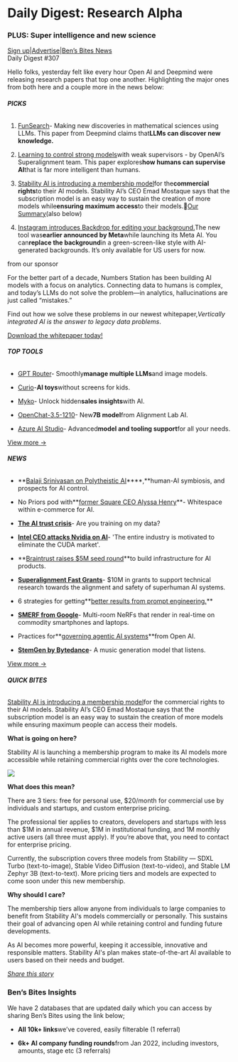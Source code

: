 # Daily Digest: Research Alpha

### PLUS: Super intelligence and new science

[Sign up](https://www.bensbites.co/?utm_source=bensbites\&utm_medium=referral\&utm_campaign=daily-digest-research-alpha)|[Advertise](https://sponsor.bensbites.co/?utm_source=bensbites\&utm_medium=referral\&utm_campaign=daily-digest-research-alpha)|[Ben’s Bites News](https://news.bensbites.co/?utm_source=bensbites\&utm_medium=referral\&utm_campaign=daily-digest-research-alpha)\
Daily Digest #307

Hello folks, yesterday felt like every hour Open AI and Deepmind were releasing research papers that top one another. Highlighting the major ones from both here and a couple more in the news below:

###### **PICKS**

1. [FunSearch](https://deepmind.google/discover/blog/funsearch-making-new-discoveries-in-mathematical-sciences-using-large-language-models/?utm_source=bensbites\&utm_medium=referral\&utm_campaign=daily-digest-research-alpha)- Making new discoveries in mathematical sciences using LLMs. This paper from Deepmind claims that**LLMs can discover new knowledge.**

2. [Learning to control strong models](https://openai.com/research/weak-to-strong-generalization?utm_source=bensbites\&utm_medium=referral\&utm_campaign=daily-digest-research-alpha)with weak supervisors - by OpenAI’s Superalignment team. This paper explores**how humans can supervise AI**that is far more intelligent than humans.

3. [Stability AI is introducing a membership model](https://stability.ai/membership?utm_source=bensbites\&utm_medium=referral\&utm_campaign=daily-digest-research-alpha)for the**commercial rights**to their AI models. Stability AI’s CEO Emad Mostaque says that the subscription model is an easy way to sustain the creation of more models while**ensuring maximum access**to their models.🍿[Our Summary](https://bensbites.beehiiv.com/p/stability-ai-starts-20month-subscription-plan)(also below)

4. [Instagram introduces Backdrop for editing your background.](https://techcrunch.com/2023/12/14/instagram-introduces-gen-ai-powered-background-editing-tool/?utm_source=bensbites\&utm_medium=referral\&utm_campaign=daily-digest-research-alpha)The new tool was**earlier announced by Meta**while launching its Meta AI. You can**replace the background**in a green-screen-like style with AI-generated backgrounds. It’s only available for US users for now.

from our sponsor

For the better part of a decade, Numbers Station has been building AI models with a focus on analytics. Connecting data to humans is complex, and today’s LLMs do not solve the problem—in analytics, hallucinations are just called “mistakes.”

Find out how we solve these problems in our newest whitepaper,*Vertically integrated AI is the answer to legacy data problems*.

[Download the whitepaper today!](http://m.numbersstation.ai/vertically-integrated-ai-is-the-answer-to-legacy-data-problems-0-0?utm_source=bensbites\&utm_medium=referral\&utm_campaign=daily-digest-research-alpha)

###### **TOP TOOLS**

- [GPT Router](https://github.com/Writesonic/GPTRouter?utm_source=bensbites\&utm_medium=referral\&utm_campaign=daily-digest-research-alpha)- Smoothly**manage multiple LLMs**and image models.

- [Curio](https://twitter.com/CurioBeta/status/1735372169939652785?utm_source=bensbites\&utm_medium=referral\&utm_campaign=daily-digest-research-alpha)-**AI toys**without screens for kids.

- [Myko](https://www.myko.ai/?utm_source=bensbites\&utm_medium=referral\&utm_campaign=daily-digest-research-alpha)- Unlock hidden**sales insights**with AI.

- [OpenChat-3.5-1210](https://twitter.com/alignment_lab/status/1735394531732865042?utm_source=bensbites\&utm_medium=referral\&utm_campaign=daily-digest-research-alpha)- New**7B model**from Alignment Lab AI.

- [Azure AI Studio](https://techcommunity.microsoft.com/t5/ai-ai-platform-blog/continuing-to-advance-state-of-the-art-model-and-tooling-support/ba-p/4008407?utm_source=bensbites\&utm_medium=referral\&utm_campaign=daily-digest-research-alpha)- Advanced**model and tooling support**for all your needs.

[View more →](https://news.bensbites.co/tags/show?utm_source=bensbites\&utm_medium=referral\&utm_campaign=daily-digest-research-alpha)

###### **NEWS**

- \*\*[Balaji Srinivasan on Polytheistic AI](https://www.youtube.com/watch?v=-9ROlCeB5FQ\&utm_source=bensbites\&utm_medium=referral\&utm_campaign=daily-digest-research-alpha)\*\*\*\*,\*\*human-AI symbiosis, and prospects for AI control.

- No Priors pod with\*\*[former Square CEO Alyssa Henry](https://www.youtube.com/watch?app=desktop\&v=llMFYc4_vik\&utm_source=bensbites\&utm_medium=referral\&utm_campaign=daily-digest-research-alpha)\*\*- Whitespace within e-commerce for AI.

- **[The AI trust crisis](https://simonwillison.net/2023/Dec/14/ai-trust-crisis/?utm_source=bensbites\&utm_medium=referral\&utm_campaign=daily-digest-research-alpha)**- Are you training on my data?

- **[Intel CEO attacks Nvidia on AI](https://www.tomshardware.com/tech-industry/artificial-intelligence/intel-ceo-attacks-nvidia-on-ai-the-entire-industry-is-motivated-to-eliminate-the-cuda-market?utm_source=bensbites\&utm_medium=referral\&utm_campaign=daily-digest-research-alpha)**- 'The entire industry is motivated to eliminate the CUDA market'.

- \*\*[Braintrust raises $5M seed round](https://www.braintrustdata.com/blog/seed-round?utm_source=bensbites\&utm_medium=referral\&utm_campaign=daily-digest-research-alpha)\*\*to build infrastructure for AI products.

- **[Superalignment Fast Grants](https://openai.com/blog/superalignment-fast-grants?utm_source=bensbites\&utm_medium=referral\&utm_campaign=daily-digest-research-alpha)**- $10M in grants to support technical research towards the alignment and safety of superhuman AI systems.

- 6 strategies for getting\*\*[better results from prompt engineering.](https://platform.openai.com/docs/guides/prompt-engineering?utm_source=bensbites\&utm_medium=referral\&utm_campaign=daily-digest-research-alpha)\*\*

- **[SMERF from Google](https://smerf-3d.github.io/?utm_source=bensbites\&utm_medium=referral\&utm_campaign=daily-digest-research-alpha)**- Multi-room NeRFs that render in real-time on commodity smartphones and laptops.

- Practices for\*\*[governing agentic AI systems](https://openai.com/research/practices-for-governing-agentic-ai-systems?utm_source=bensbites\&utm_medium=referral\&utm_campaign=daily-digest-research-alpha)\*\*from Open AI.

- **[StemGen by Bytedance](https://huggingface.co/papers/2312.08723?utm_source=bensbites\&utm_medium=referral\&utm_campaign=daily-digest-research-alpha)**- A music generation model that listens.

[View more →](https://news.bensbites.co/tags/news/trending?utm_source=bensbites\&utm_medium=referral\&utm_campaign=daily-digest-research-alpha)

###### **QUICK BITES**

[Stability AI is introducing a membership model](https://stability.ai/membership?utm_source=bensbites\&utm_medium=referral\&utm_campaign=daily-digest-research-alpha)for the commercial rights to their AI models. Stability AI’s CEO Emad Mostaque says that the subscription model is an easy way to sustain the creation of more models while ensuring maximum people can access their models.

**What is going on here?**

Stability AI is launching a membership program to make its AI models more accessible while retaining commercial rights over the core technologies.

![](https://media.beehiiv.com/cdn-cgi/image/fit=scale-down,format=auto,onerror=redirect,quality=80/uploads/asset/file/93634238-e5e0-4be8-86a5-e2b025d24ace/image.png?t=1702642095)

**What does this mean?**

There are 3 tiers: free for personal use, $20/month for commercial use by individuals and startups, and custom enterprise pricing.

The professional tier applies to creators, developers and startups with less than $1M in annual revenue, $1M in institutional funding, and 1M monthly active users (all three must apply). If you’re above that, you need to contact for enterprise pricing.

Currently, the subscription covers three models from Stability — SDXL Turbo (text-to-image), Stable Video Diffusion (text-to-video), and Stable LM Zephyr 3B (text-to-text). More pricing tiers and models are expected to come soon under this new membership.

**Why should I care?**

The membership tiers allow anyone from individuals to large companies to benefit from Stability AI's models commercially or personally. This sustains their goal of advancing open AI while retaining control and funding future developments.

As AI becomes more powerful, keeping it accessible, innovative and responsible matters. Stability AI's plan makes state-of-the-art AI available to users based on their needs and budget.

*[Share this story](https://bensbites.beehiiv.com/p/stability-ai-starts-20month-subscription-plan)*

### Ben’s Bites Insights

We have 2 databases that are updated daily which you can access by sharing Ben’s Bites using the link below;

- **All 10k+ links**we’ve covered, easily filterable (1 referral)

- **6k+ AI company funding rounds**from Jan 2022, including investors, amounts, stage etc (3 referrals)
